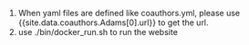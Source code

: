 1. When yaml files are defined like coauthors.yml, please use {{site.data.coauthors.Adams[0].url}} to get the url.
2. use ./bin/docker_run.sh to run the website

